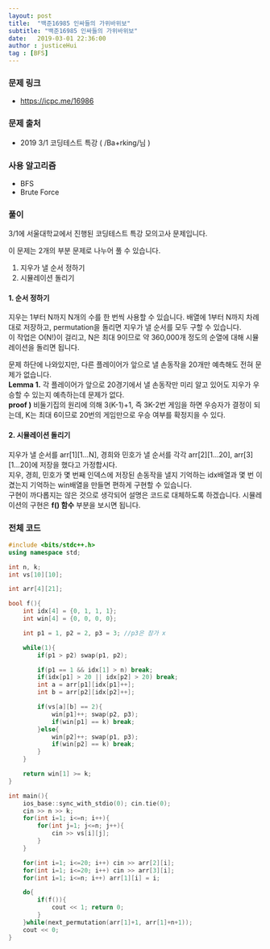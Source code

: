 ```yaml
---
layout: post
title:  "백준16985 인싸들의 가위바위보"
subtitle: "백준16985 인싸들의 가위바위보"
date:   2019-03-01 22:36:00
author : justiceHui
tag : [BFS]
---
```


### 문제 링크
* https://icpc.me/16986

### 문제 출처
* 2019 3/1 코딩테스트 특강 ( /Ba+rking/님 )

### 사용 알고리즘
* BFS
* Brute Force

### 풀이
3/1에 서울대학교에서 진행된 코딩테스트 특강 모의고사 문제입니다.<br>

이 문제는 2개의 부분 문제로 나누어 풀 수 있습니다.
1. 지우가 낼 순서 정하기
2. 시뮬레이션 돌리기

#### 1. 순서 정하기
지우는 1부터 N까지 N개의 수를 한 번씩 사용할 수 있습니다. 배열에 1부터 N까지 차례대로 저장하고, permutation을 돌리면 지우가 낼 순서를 모두 구할 수 있습니다.<br>
이 작업은 O(N!)이 걸리고, N은 최대 9이므로 약 360,000개 정도의 순열에 대해 시뮬레이션을 돌리면 됩니다.

문제 하단에 나와있지만, 다른 플레이어가 앞으로 낼 손동작을 20개만 예측해도 전혀 문제가 없습니다.<br>
**Lemma 1.** 각 플레이어가 앞으로 20경기에서 낼 손동작만 미리 알고 있어도 지우가 우승할 수 있는지 예측하는데 문제가 없다.<br>
**proof )** 비둘기집의 원리에 의해 3(K-1)+1, 즉 3K-2번 게임을 하면 우승자가 결정이 되는데, K는 최대 6이므로 20번의 게임만으로 우승 여부를 확정지을 수 있다.

#### 2. 시뮬레이션 돌리기
지우가 낼 순서를 arr[1][1...N], 경희와 민호가 낼 순서를 각각 arr[2][1...20], arr[3][1...20]에 저장을 했다고 가정합시다.<Br>
지우, 경희, 민호가 몇 번째 인덱스에 저장된 손동작을 낼지 기억하는 idx배열과 몇 번 이겼는지 기억하는 win배열을 만들면 편하게 구현할 수 있습니다.<br>
구현이 까다롭지는 않은 것으로 생각되어 설명은 코드로 대체하도록 하겠습니다. 시뮬레이션의 구현은 **f() 함수** 부분을 보시면 됩니다.


### 전체 코드
```cpp
#include <bits/stdc++.h>
using namespace std;

int n, k;
int vs[10][10];

int arr[4][21];

bool f(){
	int idx[4] = {0, 1, 1, 1};
	int win[4] = {0, 0, 0, 0};

	int p1 = 1, p2 = 2, p3 = 3; //p3은 참가 x

	while(1){
		if(p1 > p2) swap(p1, p2);

		if(p1 == 1 && idx[1] > n) break;
		if(idx[p1] > 20 || idx[p2] > 20) break;
		int a = arr[p1][idx[p1]++];
		int b = arr[p2][idx[p2]++];

		if(vs[a][b] == 2){
			win[p1]++; swap(p2, p3);
			if(win[p1] == k) break;
		}else{
			win[p2]++; swap(p1, p3);
			if(win[p2] == k) break;
		}
	}

	return win[1] >= k;
}

int main(){
	ios_base::sync_with_stdio(0); cin.tie(0);
	cin >> n >> k;
	for(int i=1; i<=n; i++){
		for(int j=1; j<=n; j++){
			cin >> vs[i][j];
		}
	}

	for(int i=1; i<=20; i++) cin >> arr[2][i];
	for(int i=1; i<=20; i++) cin >> arr[3][i];
	for(int i=1; i<=n; i++) arr[1][i] = i;

	do{
		if(f()){
			cout << 1; return 0;
		}
	}while(next_permutation(arr[1]+1, arr[1]+n+1));
	cout << 0;
}
```
